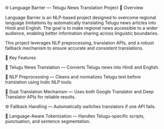 🌐 Language Barrier — Telugu News Translation Project
🧠 Overview

Language Barrier is an NLP-based project designed to overcome regional language limitations by automatically translating Telugu news articles into Hindi and English.
The goal is to make regional news accessible to a wider audience, enabling better information sharing across linguistic boundaries.

This project leverages NLP preprocessing, translation APIs, and a robust fallback mechanism to ensure accurate and consistent translations.

🚀 Key Features

📰 Telugu News Translation — Converts Telugu news into Hindi and English.

🤖 NLP Preprocessing — Cleans and normalizes Telugu text before translation using Indic NLP tools.

🔁 Dual Translation Mechanism — Uses both Google Translator and Deep Translator APIs for reliable results.

⚙️ Fallback Handling — Automatically switches translators if one API fails.

🧩 Language-Aware Tokenization — Handles Telugu-specific scripts, punctuation, and sentence segmentation.
